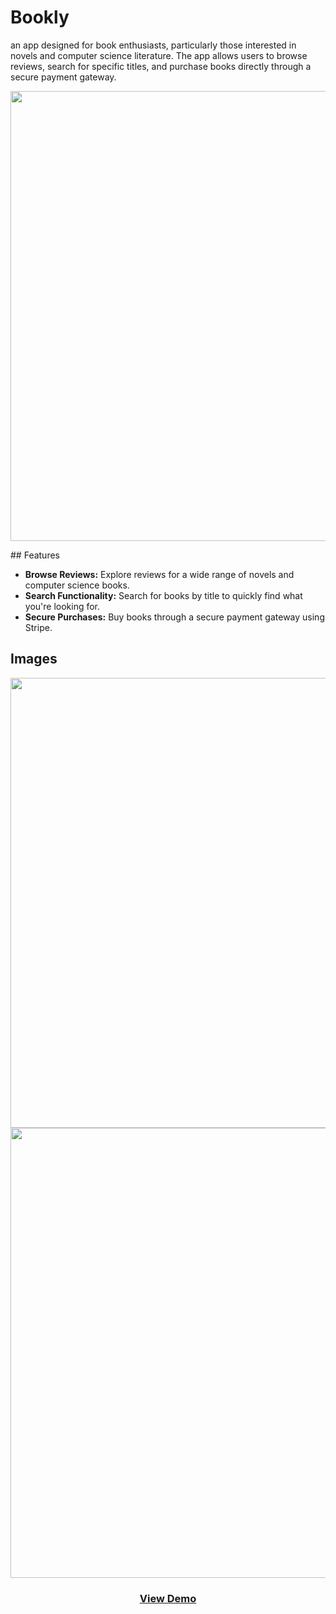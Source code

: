 # Bookly



an app designed for book enthusiasts, particularly those interested in novels and computer science literature. The app allows users to browse reviews, search for specific titles, and purchase books directly through a secure payment gateway.

<p align="center">
  

<img width="1280" height="720" alt="logo" src="https://github.com/user-attachments/assets/68c1e6a8-e19a-4032-b6b2-132edb5dccee"   />

</p>
## Features

- **Browse Reviews:** Explore reviews for a wide range of novels and computer science books.
- **Search Functionality:** Search for books by title to quickly find what you're looking for.
- **Secure Purchases:** Buy books through a secure payment gateway using Stripe.


## Images 
<p align="center">

<img width="1280" height="720" alt="4" src="https://github.com/user-attachments/assets/8789d6f1-2675-4be4-adde-7a459c14d89d"   />
  <img width="1280" height="720" alt="5" src="https://github.com/user-attachments/assets/b98189cb-ee89-4065-9c50-b0b3029326b2" />
</p>

### <p align="center">  [View Demo](https://www.linkedin.com/posts/felopatersameh_books-apps-bookrecommendations-activity-7237792643970150401-A5qJ?utm_source=share&utm_medium=member_desktop&rcm=ACoAAD5gr5wB2esgMyVrXta_6WogIwrVBUDlMwA) </p >
